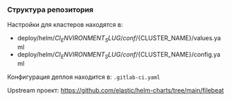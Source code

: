 ### Структура репозитория

Настройки для кластеров находятся в:

  - deploy/helm/${CI_ENVIRONMENT_SLUG}/conf/${CLUSTER_NAME}/values.yaml
  - deploy/helm/${CI_ENVIRONMENT_SLUG}/conf/${CLUSTER_NAME}/config.yaml

Конфигурация деплоя находится в: `.gitlab-ci.yaml`

Upstream проект: https://github.com/elastic/helm-charts/tree/main/filebeat


